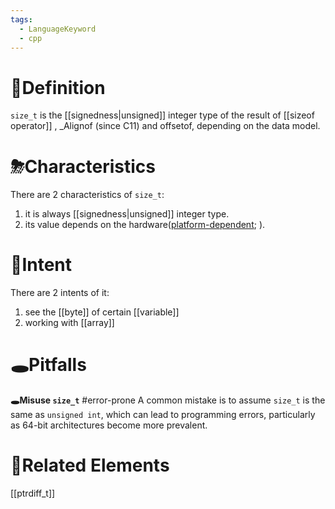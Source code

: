```yaml
---
tags:
  - LanguageKeyword
  - cpp
---
```

# 📝Definition
`size_t` is the [[signedness|unsigned]] integer type of the result of [[sizeof operator]] , _Alignof (since C11) and offsetof, depending on the data model.

# ⛈Characteristics
There are 2 characteristics of `size_t`:
1. it is always [[signedness|unsigned]] integer type.
2. its value depends on the hardware(<u>platform-dependent</u>; ).

# 🎯Intent
There are 2 intents of it:
1. see the [[byte]] of certain [[variable]]
2. working with [[array]]


# 🕳Pitfalls
**🕳Misuse `size_t`**
#error-prone 
A common mistake is to assume `size_t` is the same as `unsigned int`, which can lead to programming errors, particularly as 64-bit architectures become more prevalent.

# 🌱Related Elements
[[ptrdiff_t]]
